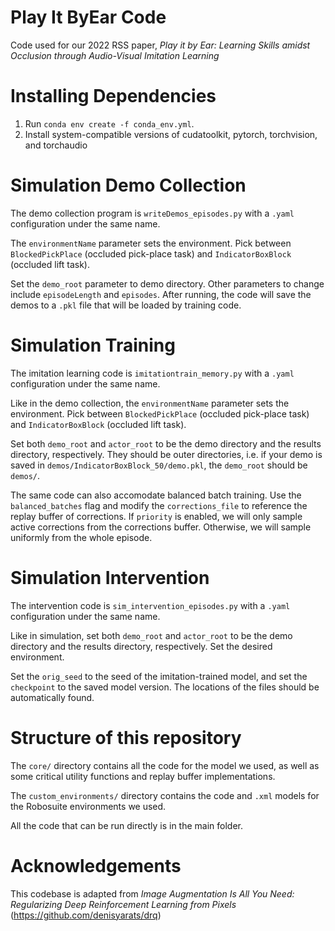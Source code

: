 # Play It ByEar Code
 Code used for our 2022 RSS paper, *Play it by Ear: Learning Skills amidst Occlusion through Audio-Visual Imitation Learning*

# Installing Dependencies
1. Run `conda env create -f conda_env.yml`. 
2. Install system-compatible versions of cudatoolkit, pytorch, torchvision, and torchaudio

# Simulation Demo Collection
The demo collection program is `writeDemos_episodes.py` with a `.yaml` configuration under the same name. 

The `environmentName` parameter sets the environment. Pick between `BlockedPickPlace` (occluded pick-place task) and `IndicatorBoxBlock` (occluded lift task).

Set the `demo_root` parameter to demo directory. Other parameters to change include `episodeLength` and `episodes`. After running, the code will save the demos to a `.pkl` file that will be loaded by training code.

# Simulation Training
The imitation learning code is `imitationtrain_memory.py` with a `.yaml` configuration under the same name. 

Like in the demo collection, the `environmentName` parameter sets the environment. Pick between `BlockedPickPlace` (occluded pick-place task) and `IndicatorBoxBlock` (occluded lift task).

Set both `demo_root` and `actor_root` to be the demo directory and the results directory, respectively. They should be outer directories, i.e. if your demo is saved in `demos/IndicatorBoxBlock_50/demo.pkl`, the `demo_root` should be `demos/`.  

The same code can also accomodate balanced batch training. Use the `balanced_batches` flag and modify the `corrections_file` to reference the replay buffer of corrections. If `priority` is enabled, we will only sample active corrections from the corrections buffer. Otherwise, we will sample uniformly from the whole episode.
# Simulation Intervention
The intervention code is `sim_intervention_episodes.py` with a `.yaml` configuration under the same name. 

Like in simulation, set both `demo_root` and `actor_root` to be the demo directory and the results directory, respectively. Set the desired environment. 

Set the `orig_seed` to the seed of the imitation-trained model, and set the `checkpoint` to the saved model version. The locations of the files should be automatically found. 


# Structure of this repository
The `core/` directory contains all the code for the model we used, as well as some critical utility functions and replay buffer implementations. 

The `custom_environments/` directory contains the code and `.xml` models for the Robosuite environments we used. 

All the code that can be run directly is in the main folder. 

# Acknowledgements
This codebase is adapted from *Image Augmentation Is All You Need: Regularizing Deep Reinforcement Learning from Pixels* (https://github.com/denisyarats/drq)

